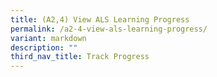 ```yaml
---
title: (A2,4) View ALS Learning Progress
permalink: /a2-4-view-als-learning-progress/
variant: markdown
description: ""
third_nav_title: Track Progress
---
```

